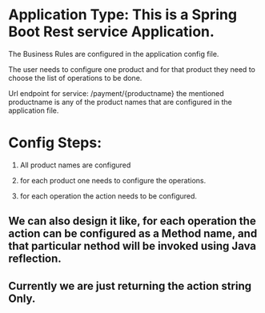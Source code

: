 # Application Type: This is a Spring Boot Rest service Application.

The Business Rules are configured in the application config file. 

The user needs to configure one product and for that product they need to choose the list of operations to be done.

Url endpoint for service:  /payment/{productname}
the mentioned productname is any of the product names that are configured in the application file. 

# Config Steps:
1) All product names are configured

2) for each product one needs to configure the operations.

3) for each operation the action needs to be configured. 

## We can also design it like, for each operation the action can be configured as a Method name, and that particular nethod will be invoked using Java reflection.
## Currently we are just returning the action string Only.



